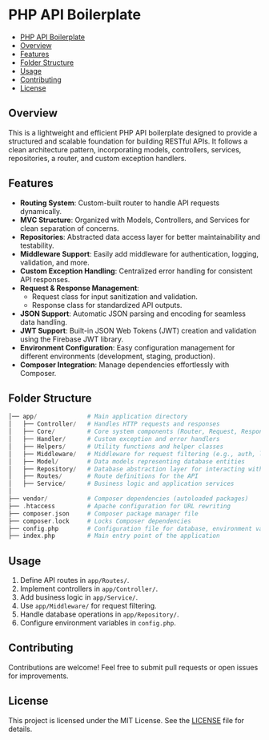 # PHP API Boilerplate

<!-- TOC -->
* [PHP API Boilerplate](#php-api-boilerplate)
* [Overview](#overview)
* [Features](#features)
* [Folder Structure](#folder-structure)
* [Usage](#usage)
* [Contributing](#contributing)
* [License](#license)
<!-- TOC -->

## Overview

This is a lightweight and efficient PHP API boilerplate designed to provide a structured and scalable foundation for building RESTful APIs. It follows a clean architecture pattern, incorporating models, controllers, services, repositories, a router, and custom exception handlers.

## Features

* **Routing System**: Custom-built router to handle API requests dynamically.
* **MVC Structure**: Organized with Models, Controllers, and Services for clean separation of concerns.
* **Repositories**: Abstracted data access layer for better maintainability and testability.
* **Middleware Support**: Easily add middleware for authentication, logging, validation, and more.
* **Custom Exception Handling**: Centralized error handling for consistent API responses.
* **Request & Response Management**:
  * Request class for input sanitization and validation.
  * Response class for standardized API outputs.
* **JSON Support**: Automatic JSON parsing and encoding for seamless data handling.
* **JWT Support**: Built-in JSON Web Tokens (JWT) creation and validation using the Firebase JWT library.
* **Environment Configuration**: Easy configuration management for different environments (development, staging, production).
* **Composer Integration**: Manage dependencies effortlessly with Composer.

## Folder Structure

```php
│── app/              # Main application directory  
│   ├── Controller/   # Handles HTTP requests and responses  
│   ├── Core/         # Core system components (Router, Request, Response)  
│   ├── Handler/      # Custom exception and error handlers  
│   ├── Helpers/      # Utility functions and helper classes  
│   ├── Middleware/   # Middleware for request filtering (e.g., auth, logging)  
│   ├── Model/        # Data models representing database entities  
│   ├── Repository/   # Database abstraction layer for interacting with models  
│   ├── Routes/       # Route definitions for the API  
│   ├── Service/      # Business logic and application services  
│  
├── vendor/           # Composer dependencies (autoloaded packages)  
├── .htaccess         # Apache configuration for URL rewriting  
├── composer.json     # Composer package manager file  
├── composer.lock     # Locks Composer dependencies  
├── config.php        # Configuration file for database, environment variables, etc.  
├── index.php         # Main entry point of the application 
```

## Usage

1. Define API routes in `app/Routes/`.
2. Implement controllers in `app/Controller/`.
3. Add business logic in `app/Service/`.
4. Use `app/Middleware/` for request filtering.
5. Handle database operations in `app/Repository/`.
6. Configure environment variables in `config.php`.

## Contributing

Contributions are welcome! Feel free to submit pull requests or open issues for improvements.

## License

This project is licensed under the MIT License. See the [LICENSE](LICENSE) file for details.
